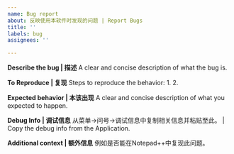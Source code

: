 ```yaml
---
name: Bug report
about: 反映使用本软件时发现的问题 | Report Bugs
title: ''
labels: bug
assignees: ''

---
```


**Describe the bug | 描述**
A clear and concise description of what the bug is.

**To Reproduce | 复现**
Steps to reproduce the behavior:
1. 
2. 

**Expected behavior | 本该出现**
A clear and concise description of what you expected to happen.

**Debug Info | 调试信息**
从菜单->问号->调试信息中复制相关信息并粘贴至此。 |  Copy the debug info from the Application.

**Additional context | 额外信息**
例如是否能在Notepad++中复现此问题。
